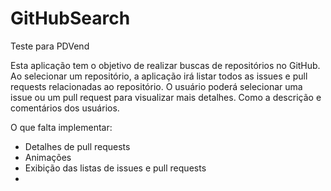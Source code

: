 # GitHubSearch

Teste para PDVend

Esta aplicação tem o objetivo de realizar buscas de repositórios no GitHub. Ao selecionar um repositório, a aplicação irá listar todos as issues e pull requests relacionadas ao repositório.
O usuário poderá selecionar uma issue ou um pull request para visualizar mais detalhes. Como a descrição e comentários dos usuários.

O que falta implementar:
 - Detalhes de pull requests
 - Animações
 - Exibição das listas de issues e pull requests
 - 
